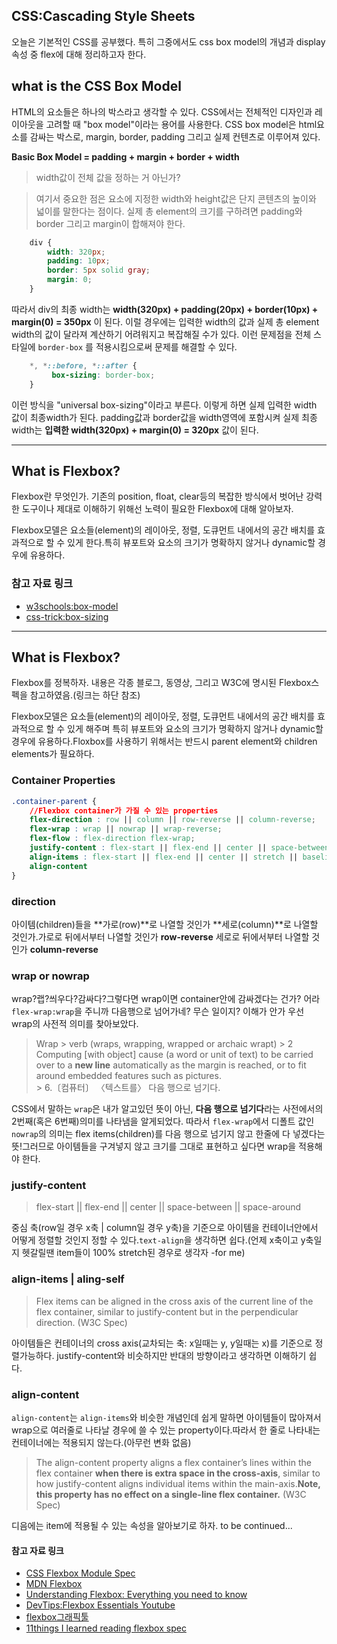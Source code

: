 
## CSS:Cascading Style Sheets
오늘은 기본적인 CSS를 공부했다. 특히 그중에서도 css box model의 개념과 display 속성 중 flex에 대해 정리하고자 한다.

## what is the CSS Box Model

HTML의 요소들은 하나의 박스라고 생각할 수 있다. CSS에서는 전체적인 디자인과 레이아웃을 고려할 때 "box model"이라는 용어를 사용한다. CSS box model은 html요소를 감싸는 박스로, margin, border, padding 그리고 실제 컨텐츠로 이루어져 있다.

**Basic Box Model = padding + margin + border + width**


> width값이 전체 값을 정하는 거 아닌가?

> 여기서 중요한 점은 요소에 지정한 width와 height값은 단지 콘텐츠의 높이와 넓이를 말한다는 점이다. 실제 총 element의 크기를 구하려면 padding와 border 그리고 margin이 합해져야 한다.


```css
    div {
        width: 320px;
        padding: 10px;
        border: 5px solid gray;
        margin: 0; 
    }
```
따라서 div의 최종 width는 **width(320px) + padding(20px) + border(10px) + margin(0) = 350px** 이 된다. 이럴 경우에는 입력한 width의 값과 실제 총 element width의 값이 달라져 계산하기 어려워지고 복잡해질 수가 있다. 이런 문제점을 전체 스타일에 `border-box` 를 적용시킴으로써 문제를 해결할 수 있다.

```css
    *, *::before, *::after {
         box-sizing: border-box;
    }
```
이런 방식을 "universal box-sizing"이라고 부른다. 이렇게 하면 실제 입력한 width 값이 최종width가 된다. padding값과 border값을 width영역에 포함시켜 실제 최종 width는 **입력한 width(320px) + margin(0) = 320px** 값이 된다.


---
## What is Flexbox?
Flexbox란 무엇인가. 기존의 position, float, clear등의 복잡한 방식에서 벗어난 강력한 도구이나 제대로 이해하기 위해선 노력이 필요한 Flexbox에 대해 알아보자.

Flexbox모델은 요소들(element)의 레이아웃, 정렬, 도큐먼트 내에서의 공간 배치를 효과적으로 할 수 있게 한다.특히 뷰포트와 요소의 크기가 명확하지 않거나 dynamic할 경우에 유용하다.


### 참고 자료 링크
- [w3schools:box-model](https://www.w3schools.com/css/css_boxmodel.asp)
- [css-trick:box-sizing](https://css-tricks.com/almanac/properties/b/box-sizing/)

---

## What is Flexbox?
Flexbox를 정복하자. 내용은 각종 블로그, 동영상, 그리고 W3C에 명시된 Flexbox스펙을 참고하였음.(링크는 하단 참조)


Flexbox모델은 요소들(element)의 레이아웃, 정렬, 도큐먼트 내에서의 공간 배치를 효과적으로 할 수 있게 해주며 특히 뷰포트와 요소의 크기가 명확하지 않거나 dynamic할 경우에 유용하다.Floxbox를 사용하기 위해서는 반드시 parent element와 children elements가 필요하다.

### Container Properties
```css
.container-parent {
    //Flexbox container가 가질 수 있는 properties
    flex-direction : row || column || row-reverse || column-reverse;
    flex-wrap : wrap || nowrap || wrap-reverse;
    flex-flow : flex-direction flex-wrap;
    justify-content : flex-start || flex-end || center || space-between || space-around;
    align-items : flex-start || flex-end || center || stretch || baseline;
    align-content
}
```
### direction
아이템(children)들을 **가로(row)**로 나열할 것인가 **세로(column)**로 나열할 것인가.가로로 뒤에서부터 나열할 것인가 **row-reverse** 세로로 뒤에서부터 나열할 것인가 **column-reverse**

### wrap or nowrap
wrap?랩?씌우다?감싸다?그렇다면 wrap이면 container안에 감싸겠다는 건가? 어라 `flex-wrap:wrap`을 주니까 다음행으로 넘어가네? 무슨 일이지? 이해가 안가 우선 wrap의 사전적 의미를 찾아보았다.

> Wrap 
    > verb (wraps, wrapping, wrapped or archaic wrapt) 
    > 2 Computing [with object] cause (a word or unit of text) to be carried over to a **new line** automatically as the margin is reached, or to fit around embedded features such as pictures.  
    > 6.〔컴퓨터〕 〈텍스트를〉 다음 행으로 넘기다.

CSS에서 말하는 `wrap`은 내가 알고있던 뜻이 아닌, **다음 행으로 넘기다**라는 사전에서의 2번째(혹은 6번째)의미를 나타냄을 알게되었다. 따라서 `flex-wrap`에서 디폴트 값인 `nowrap`의 의미는 flex items(children)를 다음 행으로 넘기지 않고 한줄에 다 넣겠다는 뜻!그러므로 아이템들을 구겨넣지 않고 크기를 그대로 표현하고 싶다면 wrap을 적용해야 한다.


### justify-content

> flex-start || flex-end || center || space-between || space-around

중심 축(row일 경우 x축 | column일 경우 y축)을 기준으로 아이템을 컨테이너안에서 어떻게 정렬할 것인지 정할 수 있다.`text-align`을 생각하면 쉽다.(언제 x축이고 y축일지 헷갈릴땐 item들이 100% stretch된 경우로 생각자 -for me)

### align-items | aling-self
> Flex items can be aligned in the cross axis of the current line of the flex container, similar to justify-content but in the perpendicular direction. (W3C Spec)
 
아이템들은 컨테이너의 cross axis(교차되는 축: x일때는 y, y일때는 x)를 기준으로 정렬가능하다. justify-content와 비슷하지만 반대의 방향이라고 생각하면 이해하기 쉽다.


### align-content

`align-content`는 `align-items`와 비슷한 개념인데 쉽게 말하면 아이템들이 많아져서 wrap으로 여러줄로 나타날 경우에 쓸 수 있는 property이다.따라서 한 줄로 나타내는 컨테이너에는 적용되지 않는다.(아무런 변화 없음)

> The align-content property aligns a flex container’s lines within the flex container **when there is extra space in the cross-axis**, similar to how justify-content aligns individual items within the main-axis.**Note, this property has no effect on a single-line flex container.** (W3C Spec)




디음에는 item에 적용될 수 있는 속성을 알아보기로 하자.
to be continued... 


#### 참고 자료 링크
- [CSS Flexbox Module Spec](https://www.w3.org/TR/css-flexbox-1/)
- [MDN Flexbox](https://developer.mozilla.org/en-US/docs/Web/CSS/CSS_Flexible_Box_Layout/Basic_Concepts_of_Flexbox)
- [Understanding Flexbox: Everything you need to know](https://medium.freecodecamp.org/understanding-flexbox-everything-you-need-to-know-b4013d4dc9af)
- [DevTips:Flexbox Essentials Youtube](https://youtu.be/G7EIAgfkhmg)
- [flexbox그래픽툴](https://flexbox.webflow.com/)
- [11things I learned reading flexbox spec](https://hackernoon.com/11-things-i-learned-reading-the-flexbox-spec-5f0c799c776b)

